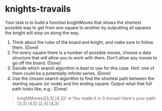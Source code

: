 # knights-travails
Your task is to build a function knightMoves that shows the shortest possible way to get from one square to another by outputting all squares the knight will stop on along the way.

1. Think about the rules of the board and knight, and make sure to follow them. (Done)
2. For every square there is a number of possible moves, choose a data structure that will allow you to work with them. Don’t allow any moves to go off the board. (Done)
3. Decide which search algorithm is best to use for this case. Hint: one of them could be a potentially infinite series. (Done)
4. Use the chosen search algorithm to find the shortest path between the starting square (or node) and the ending square. Output what that full path looks like, e.g.: (Done)
  > knightMoves([3,3],[4,3])
  => You made it in 3 moves!  Here's your path:
    [3,3]
    [4,5]
    [2,4]
    [4,3]
